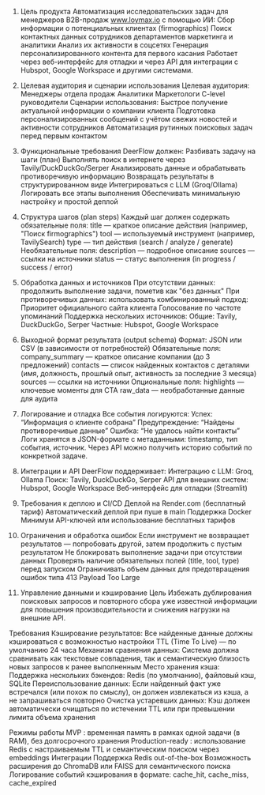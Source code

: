 1. Цель продукта
Автоматизация исследовательских задач для менеджеров B2B-продаж
www.loymax.io с помощью ИИ:
Сбор информации о потенциальных клиентах (firmographics)
Поиск контактных данных сотрудников департаментов маркетинга и аналитики
Анализ их активности в соцсетях
Генерация персонализированного контента для первого касания
Работает через веб-интерфейс для отладки и через API для интеграции с Hubspot, Google Workspace и другими системами.

2. Целевая аудитория и сценарии использования
Целевая аудитория:
Менеджеры отдела продаж
Аналитики
Маркетологи
C-level руководители
Сценарии использования:
Быстрое получение актуальной информации о компании клиента
Подготовка персонализированных сообщений с учётом свежих новостей и активности сотрудников
Автоматизация рутинных поисковых задач перед первым контактом

3. Функциональные требования
DeerFlow должен:
Разбивать задачу на шаги (план)
Выполнять поиск в интернете через Tavily/DuckDuckGo/Serper
Анализировать данные и обрабатывать противоречивую информацию
Возвращать результаты в структурированном виде
Интегрироваться с LLM (Groq/Ollama)
Логировать все этапы выполнения
Обеспечивать минимальную настройку и простой деплой

4. Структура шагов (plan steps)
Каждый шаг должен содержать обязательные поля:
title — краткое описание действия (например, "Поиск firmographics")
tool — используемый инструмент (например, TavilySearch)
type — тип действия (search / analyze / generate)
Необязательные поля:
description — подробное описание
sources — ссылки на источники
status — статус выполнения (in progress / success / error)

5. Обработка данных и источников
При отсутствии данных: продолжить выполнение задачи, пометив как "без данных"
При противоречивых данных: использовать комбинированный подход:
Приоритет официального сайта клиента
Голосование по частоте упоминаний
Поддержка нескольких источников:
Общие: Tavily, DuckDuckGo, Serper
Частные: Hubspot, Google Workspace

6. Выходной формат результата (output schema)
Формат: JSON или CSV (в зависимости от потребностей)
Обязательные поля:
company_summary — краткое описание компании (до 3 предложений)
contacts — список найденных контактов с деталями (имя, должность, прошлый опыт, активность за последние 3 месяца)
sources — ссылки на источники
Опциональные поля:
highlights — ключевые моменты для CTA
raw_data — необработанные данные для аудита

7. Логирование и отладка
Все события логируются:
Успех: “Информация о клиенте собрана”
Предупреждение: “Найдены противоречивые данные”
Ошибка: “Не удалось найти контакты”
Логи хранятся в JSON-формате с метаданными: timestamp, тип события, источник.
Через API можно получить историю событий по конкретной задаче.

8. Интеграции и API
DeerFlow поддерживает:
Интеграцию с LLM: Groq, Ollama
Поиск: Tavily, DuckDuckGo, Serper
API для внешних систем: Hubspot, Google Workspace
Веб-интерфейс для отладки (Streamlit)

9. Требования к деплою и CI/CD
Деплой на Render.com (бесплатный тариф)
Автоматический деплой при пуше в main
Поддержка Docker
Минимум API-ключей или использование бесплатных тарифов

10. Ограничения и обработка ошибок
Если инструмент не возвращает результатов — попробовать другой, затем продолжить с пустым результатом
Не блокировать выполнение задачи при отсутствии данных
Проверять наличие обязательных полей (title, tool, type) перед запуском
Ограничивать объем данных для предотвращения ошибок типа 413 Payload Too Large

11. Управление данными и кэширование
Цель
Избежать дублирования поисковых запросов и повторного сбора уже известной информации для повышения производительности и снижения нагрузки на внешние API.

Требования
Кэширование результатов:
Все найденные данные должны кэшироваться с возможностью настройки TTL (Time To Live) — по умолчанию 24 часа
Механизм сравнения данных:
Система должна сравнивать как текстовые совпадения, так и семантическую близость новых запросов к ранее выполненным
Место хранения кэша:
Поддержка нескольких бэкендов: Redis (по умолчанию), файловый кэш, SQLite
Переиспользование данных:
Если найденный факт уже встречался (или похож по смыслу), он должен извлекаться из кэша, а не запрашиваться повторно
Очистка устаревших данных:
Кэш должен автоматически очищаться по истечении TTL или при превышении лимита объема хранения

Режимы работы
MVP : временная память в рамках одной задачи (в RAM), без долгосрочного хранения
Production-ready : использование Redis с настраиваемым TTL и семантическим поиском через embeddings
Интеграции
Поддержка Redis out-of-the-box
Возможность расширения до ChromaDB или FAISS для семантического поиска
Логирование событий кэширования в формате: cache_hit, cache_miss, cache_expired